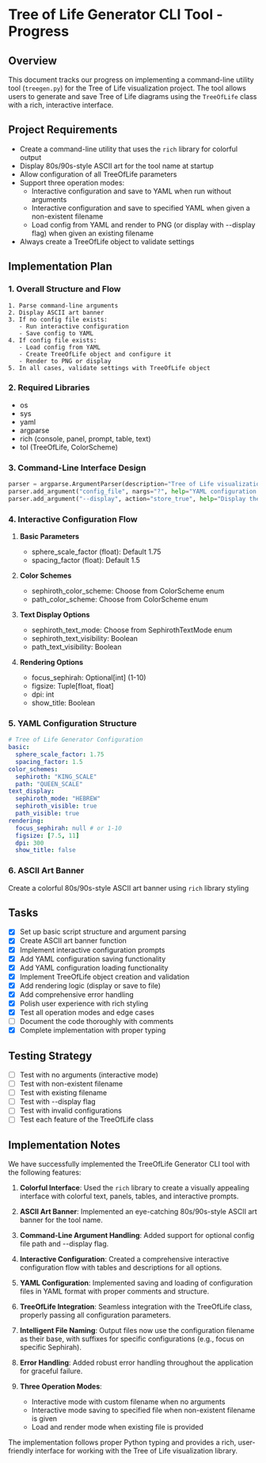 # Tree of Life Generator CLI Tool - Progress

## Overview

This document tracks our progress on implementing a command-line utility tool (`treegen.py`) for the Tree of Life visualization project. The tool allows users to generate and save Tree of Life diagrams using the `TreeOfLife` class with a rich, interactive interface.

## Project Requirements

- Create a command-line utility that uses the `rich` library for colorful output
- Display 80s/90s-style ASCII art for the tool name at startup
- Allow configuration of all TreeOfLife parameters
- Support three operation modes:
  - Interactive configuration and save to YAML when run without arguments
  - Interactive configuration and save to specified YAML when given a non-existent filename
  - Load config from YAML and render to PNG (or display with --display flag) when given an existing filename
- Always create a TreeOfLife object to validate settings

## Implementation Plan

### 1. Overall Structure and Flow

```
1. Parse command-line arguments
2. Display ASCII art banner
3. If no config file exists:
   - Run interactive configuration
   - Save config to YAML
4. If config file exists:
   - Load config from YAML
   - Create TreeOfLife object and configure it
   - Render to PNG or display
5. In all cases, validate settings with TreeOfLife object
```

### 2. Required Libraries

- os
- sys
- yaml
- argparse
- rich (console, panel, prompt, table, text)
- tol (TreeOfLife, ColorScheme)

### 3. Command-Line Interface Design

```python
parser = argparse.ArgumentParser(description="Tree of Life visualization generator")
parser.add_argument("config_file", nargs="?", help="YAML configuration file path")
parser.add_argument("--display", action="store_true", help="Display the visualization instead of saving to file")
```

### 4. Interactive Configuration Flow

1. **Basic Parameters**

   - sphere_scale_factor (float): Default 1.75
   - spacing_factor (float): Default 1.5

2. **Color Schemes**

   - sephiroth_color_scheme: Choose from ColorScheme enum
   - path_color_scheme: Choose from ColorScheme enum

3. **Text Display Options**

   - sephiroth_text_mode: Choose from SephirothTextMode enum
   - sephiroth_text_visibility: Boolean
   - path_text_visibility: Boolean

4. **Rendering Options**
   - focus_sephirah: Optional[int] (1-10)
   - figsize: Tuple[float, float]
   - dpi: int
   - show_title: Boolean

### 5. YAML Configuration Structure

```yaml
# Tree of Life Generator Configuration
basic:
  sphere_scale_factor: 1.75
  spacing_factor: 1.5
color_schemes:
  sephiroth: "KING_SCALE"
  path: "QUEEN_SCALE"
text_display:
  sephiroth_mode: "HEBREW"
  sephiroth_visible: true
  path_visible: true
rendering:
  focus_sephirah: null # or 1-10
  figsize: [7.5, 11]
  dpi: 300
  show_title: false
```

### 6. ASCII Art Banner

Create a colorful 80s/90s-style ASCII art banner using `rich` library styling

## Tasks

- [x] Set up basic script structure and argument parsing
- [x] Create ASCII art banner function
- [x] Implement interactive configuration prompts
- [x] Add YAML configuration saving functionality
- [x] Add YAML configuration loading functionality
- [x] Implement TreeOfLife object creation and validation
- [x] Add rendering logic (display or save to file)
- [x] Add comprehensive error handling
- [x] Polish user experience with rich styling
- [x] Test all operation modes and edge cases
- [ ] Document the code thoroughly with comments
- [x] Complete implementation with proper typing

## Testing Strategy

- [ ] Test with no arguments (interactive mode)
- [ ] Test with non-existent filename
- [ ] Test with existing filename
- [ ] Test with --display flag
- [ ] Test with invalid configurations
- [ ] Test each feature of the TreeOfLife class

## Implementation Notes

We have successfully implemented the TreeOfLife Generator CLI tool with the following features:

1. **Colorful Interface**: Used the `rich` library to create a visually appealing interface with colorful text, panels, tables, and interactive prompts.

2. **ASCII Art Banner**: Implemented an eye-catching 80s/90s-style ASCII art banner for the tool name.

3. **Command-Line Argument Handling**: Added support for optional config file path and --display flag.

4. **Interactive Configuration**: Created a comprehensive interactive configuration flow with tables and descriptions for all options.

5. **YAML Configuration**: Implemented saving and loading of configuration files in YAML format with proper comments and structure.

6. **TreeOfLife Integration**: Seamless integration with the TreeOfLife class, properly passing all configuration parameters.

7. **Intelligent File Naming**: Output files now use the configuration filename as their base, with suffixes for specific configurations (e.g., focus on specific Sephirah).

8. **Error Handling**: Added robust error handling throughout the application for graceful failure.

9. **Three Operation Modes**:
   - Interactive mode with custom filename when no arguments
   - Interactive mode saving to specified file when non-existent filename is given
   - Load and render mode when existing file is provided

The implementation follows proper Python typing and provides a rich, user-friendly interface for working with the Tree of Life visualization library.
